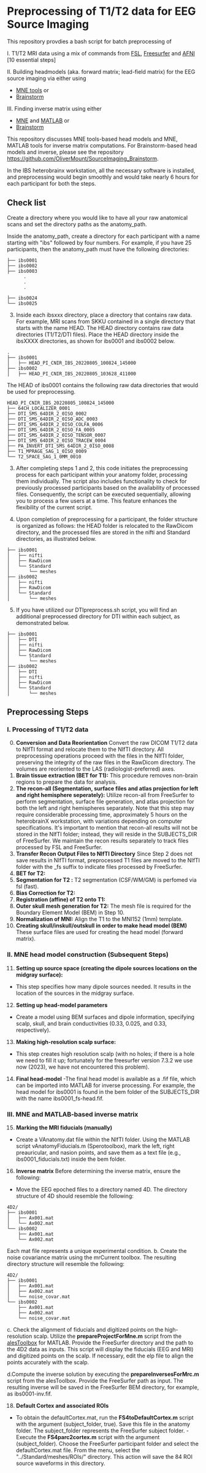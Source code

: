 # Preprocessing of T1/T2 data for EEG Source Imaging 

This repository provdies a bash script for batch preprocessing of

I.  T1/T2 MRI data using a mix of commands from  [FSL](https://fsl.fmrib.ox.ac.uk/fsl/fslwiki), [Freesurfer](https://surfer.nmr.mgh.harvard.edu) and [AFNI](https://afni.nimh.nih.gov)   [10  essential steps]

II.  Building headmodels (aka. forward matrix; lead-field matrix) for the EEG source imaging via either using  
- [MNE tools](https://github.com/mne-tools) or 
- [Brainstorm](https://neuroimage.usc.edu/brainstorm/)

III.  Finding inverse matrix using either
- [MNE](https://github.com/mne-tools) and [MATLAB](www.mathworks.com)  or
- [Brainstorm](https://neuroimage.usc.edu/brainstorm/)

This repository discusses MNE tools-based head models and MNE, MATLAB tools for inverse matrix computations. For Brainstorm-based head models and inverse, please see the repository https://github.com/OliverMount/SourceImaging_Brainstorm.

In the IBS heterobrainx workstation, all the necessary software is installed, and preprocessing would begin smoothly and would take nearly 6 hours for each participant for both the steps.

## Check list

Create a directory where you would like to have all your raw anatomical scans and set the directory paths as the anatomy_path.

Inside the anatomy_path, create a directory for each participant with a name starting with "ibs" followed by four numbers. For example, if you have 25 participants, then the anatomy_path must have the following directories:
 

```
├── ibs0001
├── ibs0002
├── ibs0003 
      .
      .
	  .

├── ibs0024
└── ibs0025
```

3. Inside each ibsxxx directory, place a directory that contains raw data. For example, MRI scans from SKKU contained in a single directory that starts with the name HEAD. The HEAD directory contains raw data directories (T1/T2/DTI files). Place the HEAD directory inside the ibsXXXX directories, as shown for ibs0001 and ibs0002 below.

```
.
├── ibs0001
│   ├── HEAD_PI_CNIR_IBS_20220805_100824_145000 
├── ibs0002
│   ├── HEAD_PI_CNIR_IBS_20220805_103628_411000

```
The HEAD of ibs0001 contains the following raw data directories that would be used for preprocessing.
```
HEAD_PI_CNIR_IBS_20220805_100824_145000
├── 64CH_LOCALIZER_0001
├── DTI_SMS_64DIR_2_0ISO_0002
├── DTI_SMS_64DIR_2_0ISO_ADC_0003
├── DTI_SMS_64DIR_2_0ISO_COLFA_0006
├── DTI_SMS_64DIR_2_0ISO_FA_0005
├── DTI_SMS_64DIR_2_0ISO_TENSOR_0007
├── DTI_SMS_64DIR_2_0ISO_TRACEW_0004
├── PA_INVERT_DTI_SMS_64DIR_2_0ISO_0008
├── T1_MPRAGE_SAG_1_0ISO_0009
└── T2_SPACE_SAG_1_0MM_0010
```

3. After completing steps 1 and 2, this code initiates the preprocessing process for each participant within your anatomy folder, processing them individually. The script also includes functionality to check for previously processed participants based on the availability of processed files. Consequently, the script can be executed sequentially, allowing you to process a few users at a time. This feature enhances the flexibility of the current script.

4. Upon completion of preprocessing for a participant, the folder structure is organized as follows: the HEAD folder is relocated to the RawDicom directory, and the processed files are stored in the nifti and Standard directories, as illustrated below.

```
├── ibs0001
│   ├── nifti
│   ├── RawDicom
│   └── Standard
│       └── meshes
├── ibs0002
│   ├── nifti
│   ├── RawDicom
│   └── Standard
│       └── meshes

```
5. If you have utilized our DTIpreprocess.sh script, you will find an additional preprocessed directory for DTI within each subject, as demonstrated below.
```
├── ibs0001
│   ├── DTI
│   ├── nifti
│   ├── RawDicom
│   └── Standard
│       └── meshes
├── ibs0002
│   ├── DTI
│   ├── nifti
│   ├── RawDicom
│   └── Standard
│       └── meshes

```
## Preprocessing Steps

### I.  Processing of T1/T2 data

0. **Conversion and Data Reorientation** 
Convert the raw DICOM T1/T2 data to NIfTI format and relocate them to the NIfTI directory. All preprocessing operations proceed with the files in the NIfTI folder, preserving the integrity of the raw files in the RawDicom directory. The volumes are reoriented to the LAS (radiologist-preferred) axes. 
1. **Brain tissue extraction (BET for T1):**
 This procedure removes non-brain regions to prepare the data for analysis. 
2. **The recon-all (Segmentation, surface files and atlas projection for left and right hemisphere seperately):**
 Utilize recon-all from FreeSurfer to perform segmentation, surface file generation, and atlas projection for both the left and right hemispheres separately. Note that this step may require considerable processing time, approximately 5 hours on the heterobrainX workstation, with variations depending on computer specifications. It's important to mention that recon-all results will not be stored in the NIfTI folder; instead, they will reside in the SUBJECTS_DIR of FreeSurfer. We maintain the recon results separately to track files processed by FSL and FreeSurfer.
3. **Transfer Recon Output Files to NIfTI Directory**
 Since Step 2 does not save results in NIfTI format, preprocessed T1 files are moved to the NIfTI folder with the _fs suffix to indicate files processed by FreeSurfer.
4. **BET for T2:**
5. **Segmentation for T2 :**
 T2 segmentation (CSF/WM/GM) is perfomed via fsl (fast).
6. **Bias Correction for T2:**
7. **Registration (affine) of T2 onto T1:**
8. **Outer skull mesh generation for T2:**
 The mesh file is required for the Boundary Element Model (BEM) in Step 10.
9. **Normalization of MNI:**
 Align the T1 to the MNI152 (1mm) template.
10. **Creating skull/inskull/outskull in order to make head model (BEM)**
 These surface files are used for creating the head model (forward matrix).

### II.  MNE  head model construction (Subsequent Steps)

11. **Setting up source space (creating the dipole sources locations on the midgray surface):**
- This step specifies how many dipole sources needed. It results in the location of the sources in the midgray surface. 
12. **Setting up head-model parameters**
- Create a model using BEM surfaces and dipole information, specifying scalp, skull, and brain conductivities (0.33, 0.025, and 0.33, respectively).
13. **Making high-resolution scalp surface:**
- This step creates high resolution scalp (with no holes; if there is a hole we need to fill it up; fortunately for the freesurfer version 7.3.2 we use now (2023), we have not encountered this problem).
14. **Final head-model**
-The final head model is available as a .fif file, which can be imported into MATLAB for inverse processing. For example, the head model for ibs0001 is found in the bem folder of the SUBJECTS_DIR with the name ibs0001_fs-head.fif.

### III.  MNE and MATLAB-based inverse matrix   

15. **Marking the MRI fiducials (manually)**
- Create a VAnatomy.dat file within the NIfTI folder. Using the MATLAB script vAnatomyFiducials.m (Sperotoolbox), mark the left, right preauricular, and nasion points, and save them as a text file (e.g., ibs0001_fiducials.txt) inside the bem folder.
16. **Inverse matrix**
Before determining the inverse matrix, ensure the following:
-  Move the EEG epoched files to a directory named 4D. The directory structure of 4D should resemble the following:
```
4D2/
├── ibs0001
│   ├── Ax001.mat
│   └── Ax002.mat
└── ibs0002
    ├── Ax001.mat
    └── Ax002.mat
```
Each mat file represents a unique experimental condition.
b. Create the noise covariance matrix using the mrCurrent toolbox. The resulting directory structure will resemble the following:
```
4D2/
├── ibs0001
│   ├── Ax001.mat
│   ├── Ax002.mat
│   └── noise_covar.mat
└── ibs0002
    ├── Ax001.mat
    ├── Ax002.mat
    └── noise_covar.mat
```
c. Check the alignment of fiducials and digitized points on the high-resolution scalp. Utilize the **prepareProjectForMne.m** script from the  [alesToolbox](https://github.com/svndl/svndl_code/tree/b1b90b64451832996cc0108421fb0c4be5fe1328/alesToolbox) for MATLAB. Provide the FreeSurfer directory and the path to the 4D2 data as inputs. This script will display the fiducials (EEG and MRI) and digitized points on the scalp. If necessary, edit the elp file to align the points accurately with the scalp.

d.Compute the inverse solution by executing the **prepareInversesForMrc.m** script from the alesToolbox. Provide the FreeSurfer path as input. The resulting inverse will be saved in the FreeSurfer BEM directory, for example, as ibs0001-inv.fif.

18. **Default Cortex and associated ROIs**
- To obtain the defaultCortex.mat, run the **FS4toDefaultCortex.m** script with the argument (subject_folder, true). Save this file in the anatomy folder. The subject_folder represents the FreeSurfer subject folder.
-Execute the **FS4parc2cortex.m** script with the argument (subject_folder). Choose the FreeSurfer participant folder and select the defaultCortex.mat file. From the menu, select the "../Standard/meshes/ROIs/" directory. This action will save the 84 ROI source waveforms in this directory.
